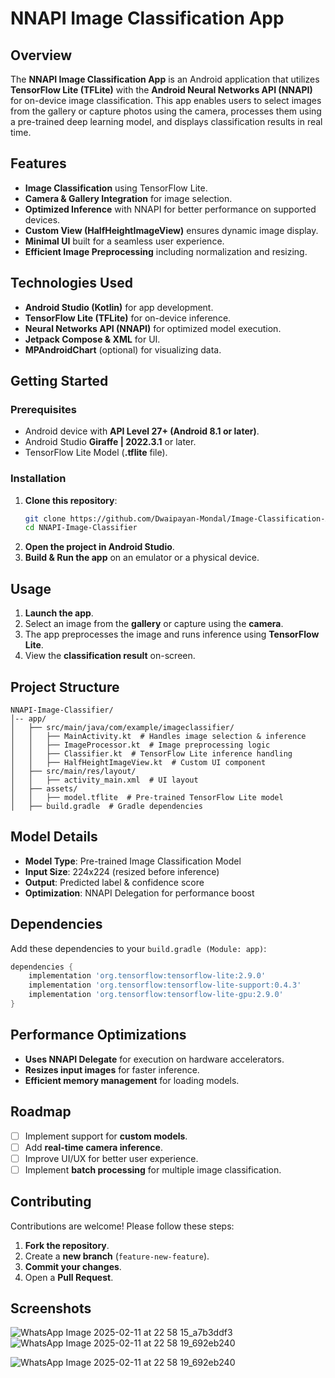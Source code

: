 # NNAPI Image Classification App

## Overview
The **NNAPI Image Classification App** is an Android application that utilizes **TensorFlow Lite (TFLite)** with the **Android Neural Networks API (NNAPI)** for on-device image classification. This app enables users to select images from the gallery or capture photos using the camera, processes them using a pre-trained deep learning model, and displays classification results in real time.

## Features
- **Image Classification** using TensorFlow Lite.
- **Camera & Gallery Integration** for image selection.
- **Optimized Inference** with NNAPI for better performance on supported devices.
- **Custom View (HalfHeightImageView)** ensures dynamic image display.
- **Minimal UI** built for a seamless user experience.
- **Efficient Image Preprocessing** including normalization and resizing.

## Technologies Used
- **Android Studio (Kotlin)** for app development.
- **TensorFlow Lite (TFLite)** for on-device inference.
- **Neural Networks API (NNAPI)** for optimized model execution.
- **Jetpack Compose & XML** for UI.
- **MPAndroidChart** (optional) for visualizing data.

## Getting Started
### Prerequisites
- Android device with **API Level 27+ (Android 8.1 or later)**.
- Android Studio **Giraffe | 2022.3.1** or later.
- TensorFlow Lite Model (**.tflite** file).

### Installation
1. **Clone this repository**:
   ```sh
   git clone https://github.com/Dwaipayan-Mondal/Image-Classification-APP.git
   cd NNAPI-Image-Classifier
   ```
2. **Open the project in Android Studio**.
3. **Build & Run the app** on an emulator or a physical device.

## Usage
1. **Launch the app**.
2. Select an image from the **gallery** or capture using the **camera**.
3. The app preprocesses the image and runs inference using **TensorFlow Lite**.
4. View the **classification result** on-screen.

## Project Structure
```
NNAPI-Image-Classifier/
│-- app/
│   ├── src/main/java/com/example/imageclassifier/
│   │   ├── MainActivity.kt  # Handles image selection & inference
│   │   ├── ImageProcessor.kt  # Image preprocessing logic
│   │   ├── Classifier.kt  # TensorFlow Lite inference handling
│   │   ├── HalfHeightImageView.kt  # Custom UI component
│   ├── src/main/res/layout/
│   │   ├── activity_main.xml  # UI layout
│   ├── assets/
│   │   ├── model.tflite  # Pre-trained TensorFlow Lite model
│   ├── build.gradle  # Gradle dependencies
```

## Model Details
- **Model Type**: Pre-trained Image Classification Model
- **Input Size**: 224x224 (resized before inference)
- **Output**: Predicted label & confidence score
- **Optimization**: NNAPI Delegation for performance boost

## Dependencies
Add these dependencies to your `build.gradle (Module: app)`:
```gradle
dependencies {
    implementation 'org.tensorflow:tensorflow-lite:2.9.0'
    implementation 'org.tensorflow:tensorflow-lite-support:0.4.3'
    implementation 'org.tensorflow:tensorflow-lite-gpu:2.9.0'
}
```

## Performance Optimizations
- **Uses NNAPI Delegate** for execution on hardware accelerators.
- **Resizes input images** for faster inference.
- **Efficient memory management** for loading models.

## Roadmap
- [ ] Implement support for **custom models**.
- [ ] Add **real-time camera inference**.
- [ ] Improve UI/UX for better user experience.
- [ ] Implement **batch processing** for multiple image classification.

## Contributing
Contributions are welcome! Please follow these steps:
1. **Fork the repository**.
2. Create a **new branch** (`feature-new-feature`).
3. **Commit your changes**.
4. Open a **Pull Request**.


## Screenshots
![WhatsApp Image 2025-02-11 at 22 58 15_a7b3ddf3](https://github.com/user-attachments/assets/717130cb-2550-4974-b233-5fe4d92d9a6b) ![WhatsApp Image 2025-02-11 at 22 58 19_692eb240](https://github.com/user-attachments/assets/18b89958-c0ac-4295-9a23-86cb573eee51)




![WhatsApp Image 2025-02-11 at 22 58 19_692eb240](https://github.com/user-attachments/assets/18b89958-c0ac-4295-9a23-86cb573eee51)





